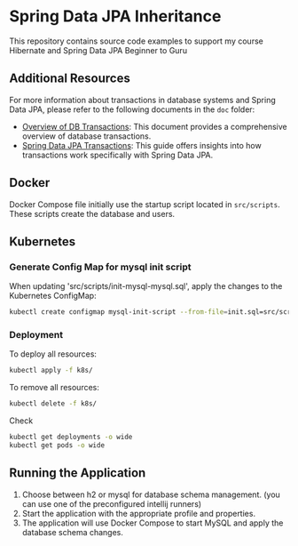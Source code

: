 # Spring Data JPA Inheritance

This repository contains source code examples to support my course Hibernate and Spring Data JPA Beginner to Guru

## Additional Resources

For more information about transactions in database systems and Spring Data JPA, please refer to the following documents in the `doc` folder:

- [Overview of DB Transactions](doc/OverviewOfDBTransactions.pdf): This document provides a comprehensive overview of database transactions.
- [Spring Data JPA Transactions](doc/SpringDataJPATransactions.pdf): This guide offers insights into how transactions work specifically with Spring Data JPA.


## Docker

Docker Compose file initially use the startup script located in `src/scripts`. These scripts create the database and users.

## Kubernetes

### Generate Config Map for mysql init script

When updating 'src/scripts/init-mysql-mysql.sql', apply the changes to the Kubernetes ConfigMap:
```bash
kubectl create configmap mysql-init-script --from-file=init.sql=src/scripts/init-mysql.sql --dry-run=client -o yaml | Out-File -Encoding utf8 k8s/mysql-init-script-configmap.yaml
```

### Deployment

To deploy all resources:
```bash
kubectl apply -f k8s/
```

To remove all resources:
```bash
kubectl delete -f k8s/
```

Check
```bash
kubectl get deployments -o wide
kubectl get pods -o wide
```

## Running the Application
1. Choose between h2 or mysql for database schema management. (you can use one of the preconfigured intellij runners)
2. Start the application with the appropriate profile and properties.
3. The application will use Docker Compose to start MySQL and apply the database schema changes.